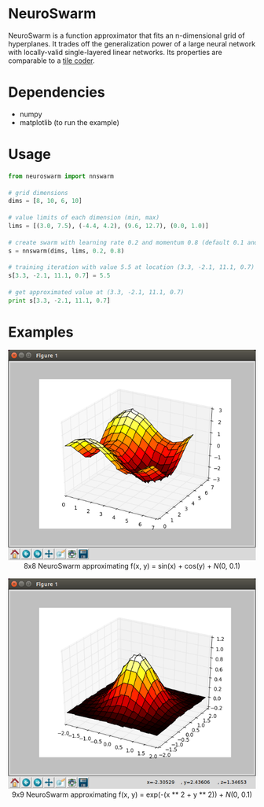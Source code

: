 # NeuroSwarm

NeuroSwarm is a function approximator that fits an n-dimensional grid of hyperplanes. It trades off the generalization power of a large neural network with locally-valid single-layered linear networks. Its properties are comparable to a [tile coder](https://webdocs.cs.ualberta.ca/~sutton/book/8/node6.html).

# Dependencies

* numpy
* matplotlib (to run the example)

# Usage

```python
from neuroswarm import nnswarm

# grid dimensions
dims = [8, 10, 6, 10]

# value limits of each dimension (min, max)
lims = [(3.0, 7.5), (-4.4, 4.2), (9.6, 12.7), (0.0, 1.0)]

# create swarm with learning rate 0.2 and momentum 0.8 (default 0.1 and 0.7071 respectively)
s = nnswarm(dims, lims, 0.2, 0.8)

# training iteration with value 5.5 at location (3.3, -2.1, 11.1, 0.7)
s[3.3, -2.1, 11.1, 0.7] = 5.5

# get approximated value at (3.3, -2.1, 11.1, 0.7)
print s[3.3, -2.1, 11.1, 0.7]
```

# Examples
<p align="center">
  <img src="https://raw.githubusercontent.com/MeepMoop/neuroswarm/master/examples/nnswarm_sincos.png"><br>
  8x8 NeuroSwarm approximating f(x, y) = sin(x) + cos(y) + <i>N</i>(0, 0.1)<br><br>
  <img src="https://raw.githubusercontent.com/MeepMoop/neuroswarm/master/examples/nnswarm_gaussian.png"><br>
  9x9 NeuroSwarm approximating f(x, y) = exp(-(x ** 2 + y ** 2)) + <i>N</i>(0, 0.1)
</p>
